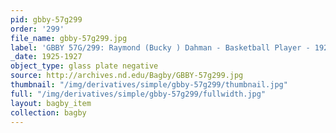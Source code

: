 ```yaml
---
pid: gbby-57g299
order: '299'
file_name: gbby-57g299.jpg
label: 'GBBY 57G/299: Raymond (Bucky ) Dahman - Basketball Player - 1925-1927'
_date: 1925-1927
object_type: glass plate negative
source: http://archives.nd.edu/Bagby/GBBY-57g299.jpg
thumbnail: "/img/derivatives/simple/gbby-57g299/thumbnail.jpg"
full: "/img/derivatives/simple/gbby-57g299/fullwidth.jpg"
layout: bagby_item
collection: bagby
---
```

